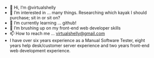 - 👋 Hi, I’m @virtualshelly
- 👀 I’m interested in ... many things.  Researching which kayak I should purchase; sit in or sit on?
- 🌱 I’m currently learning ... github!
- 💞️ I’m brushing up on my front-end web developer skills
- 📫 How to reach me ... virtualshelly@gmail.com
- I have over six years experience as a Manual Software Tester, eight years help desk/customer server experience and two years front-end web development experience.

<!---
virtualshelly/virtualshelly is a ✨ special ✨ repository because its `README.md` (this file) appears on your GitHub profile.
You can click the Preview link to take a look at your changes.
--->
